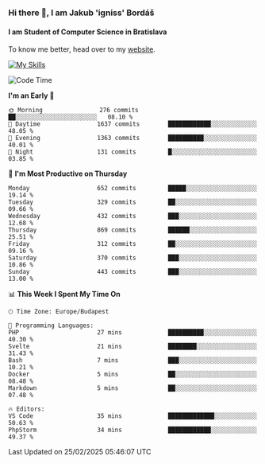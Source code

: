 ### Hi there 👋, I am Jakub 'igniss' Bordáš

#### I am Student of Computer Science in Bratislava
To know me better, head over to my [website](https://bordas.sk).

[![My Skills](https://skillicons.dev/icons?i=js,typescript,html,css,figma,svelte,vue,next,postgresql,nest,express,nodejs)](https://bordas.sk)


<!--START_SECTION:waka-->
![Code Time](http://img.shields.io/badge/Code%20Time-1%2C687%20hrs%2056%20mins-blue)

**I'm an Early 🐤** 

```text
🌞 Morning                276 commits         ██░░░░░░░░░░░░░░░░░░░░░░░   08.10 % 
🌆 Daytime                1637 commits        ████████████░░░░░░░░░░░░░   48.05 % 
🌃 Evening                1363 commits        ██████████░░░░░░░░░░░░░░░   40.01 % 
🌙 Night                  131 commits         █░░░░░░░░░░░░░░░░░░░░░░░░   03.85 % 
```
📅 **I'm Most Productive on Thursday** 

```text
Monday                   652 commits         █████░░░░░░░░░░░░░░░░░░░░   19.14 % 
Tuesday                  329 commits         ██░░░░░░░░░░░░░░░░░░░░░░░   09.66 % 
Wednesday                432 commits         ███░░░░░░░░░░░░░░░░░░░░░░   12.68 % 
Thursday                 869 commits         ██████░░░░░░░░░░░░░░░░░░░   25.51 % 
Friday                   312 commits         ██░░░░░░░░░░░░░░░░░░░░░░░   09.16 % 
Saturday                 370 commits         ███░░░░░░░░░░░░░░░░░░░░░░   10.86 % 
Sunday                   443 commits         ███░░░░░░░░░░░░░░░░░░░░░░   13.00 % 
```


📊 **This Week I Spent My Time On** 

```text
🕑︎ Time Zone: Europe/Budapest

💬 Programming Languages: 
PHP                      27 mins             ██████████░░░░░░░░░░░░░░░   40.30 % 
Svelte                   21 mins             ████████░░░░░░░░░░░░░░░░░   31.43 % 
Bash                     7 mins              ███░░░░░░░░░░░░░░░░░░░░░░   10.21 % 
Docker                   5 mins              ██░░░░░░░░░░░░░░░░░░░░░░░   08.48 % 
Markdown                 5 mins              ██░░░░░░░░░░░░░░░░░░░░░░░   07.48 % 

🔥 Editors: 
VS Code                  35 mins             █████████████░░░░░░░░░░░░   50.63 % 
PhpStorm                 34 mins             ████████████░░░░░░░░░░░░░   49.37 % 
```


 Last Updated on 25/02/2025 05:46:07 UTC
<!--END_SECTION:waka-->
